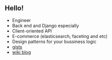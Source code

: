 ## Hello!

- Engineer
- Back end and Django especially
- Client-oriented API
- E-commerce (elasticsearch, faceting and etc)
- Design patterns for your bussiness logic
- [gists](https://gist.github.com/a1k89)
- [wiki blog](https://github.com/a1k89/blog/wiki)
